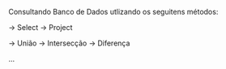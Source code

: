 Consultando Banco de Dados utlizando os seguitens métodos:

-> Select
-> Project

-> União
-> Intersecção
-> Diferença 


...
